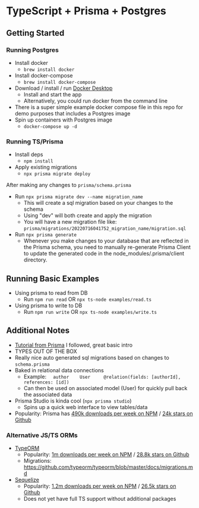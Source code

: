 # TypeScript + Prisma + Postgres

## Getting Started

### Running Postgres
- Install docker
  - `brew install docker`
- Install docker-compose
  - `brew install docker-compose`
- Download / install / run [Docker Desktop](https://hub.docker.com/)
  - Install and start the app
  - Alternatively, you could run docker from the command line
- There is a super simple example docker compose file in this repo for demo purposes that includes a Postgres image
- Spin up containers with Postgres image
  - `docker-compose up -d`

### Running TS/Prisma

- Install deps
  - `npm install`
- Apply existing migrations
  - `npx prisma migrate deploy`

After making any changes to `prisma/schema.prisma`
- Run `npx prisma migrate dev --name migration_name`
  - This will create a sql migration based on your changes to the schema
  - Using "dev" will both create and apply the migration
  - You will have a new migration file like: `prisma/migrations/20220716041752_migration_name/migration.sql`
- Run `npx prisma generate`
  - Whenever you make changes to your database that are reflected in the Prisma schema, you need to manually re-generate Prisma Client to update the generated code in the node_modules/.prisma/client directory.

## Running Basic Examples

- Using prisma to read from DB
  - Run `npm run read` OR `npx ts-node examples/read.ts`
- Using prisma to write to DB
  - Run `npm run write` OR `npx ts-node examples/write.ts`

## Additional Notes

- [Tutorial from Prisma](https://www.prisma.io/docs/getting-started/setup-prisma/start-from-scratch/relational-databases-typescript-postgres) I followed, great basic intro
- TYPES OUT OF THE BOX
- Really nice auto generated sql migrations based on changes to `schema.prisma`
- Baked in relational data connections
  - Example: `  author    User     @relation(fields: [authorId], references: [id])`
  - Can then be used on associated model (User) for quickly pull back the associated data
- Prisma Studio is kinda cool (`npx prisma studio`)
  - Spins up a quick web interface to view tables/data
- Popularity: Prisma has [490k downloads per week on NPM](https://www.npmjs.com/package/prisma) / [24k stars on Github](https://github.com/prisma/prisma)

### Alternative JS/TS ORMs
- [TypeORM](https://typeorm.io/)
  - Popularity: [1m downloads per week on NPM](https://www.npmjs.com/package/typeorm) / [28.8k stars on Github](https://github.com/typeorm/typeorm)
  - Migrations: https://github.com/typeorm/typeorm/blob/master/docs/migrations.md
- [Sequelize](https://sequelize.org/)
  - Popularity: [1.2m downloads per week on NPM](https://www.npmjs.com/package/sequelize) / [26.5k stars on Github](https://github.com/sequelize/sequelize)
  - Does not yet have full TS support without additional packages